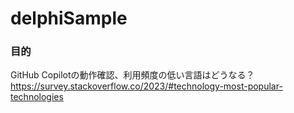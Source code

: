 ﻿# delphiSample

### 目的
GitHub Copilotの動作確認、利用頻度の低い言語はどうなる？  
https://survey.stackoverflow.co/2023/#technology-most-popular-technologies
